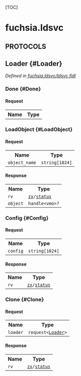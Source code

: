 [TOC]

# fuchsia.ldsvc


## **PROTOCOLS**

## Loader {#Loader}
*Defined in [fuchsia.ldsvc/ldsvc.fidl](https://fuchsia.googlesource.com/fuchsia/+/master/zircon/system/fidl/fuchsia-ldsvc/ldsvc.fidl#18)*


### Done {#Done}


#### Request
<table>
    <tr><th>Name</th><th>Type</th></tr>
    </table>



### LoadObject {#LoadObject}


#### Request
<table>
    <tr><th>Name</th><th>Type</th></tr>
    <tr>
            <td><code>object_name</code></td>
            <td>
                <code>string[1024]</code>
            </td>
        </tr></table>


#### Response
<table>
    <tr><th>Name</th><th>Type</th></tr>
    <tr>
            <td><code>rv</code></td>
            <td>
                <code><a class='link' href='../zx/'>zx</a>/<a class='link' href='../zx/#status'>status</a></code>
            </td>
        </tr><tr>
            <td><code>object</code></td>
            <td>
                <code>handle&lt;vmo&gt;?</code>
            </td>
        </tr></table>

### Config {#Config}


#### Request
<table>
    <tr><th>Name</th><th>Type</th></tr>
    <tr>
            <td><code>config</code></td>
            <td>
                <code>string[1024]</code>
            </td>
        </tr></table>


#### Response
<table>
    <tr><th>Name</th><th>Type</th></tr>
    <tr>
            <td><code>rv</code></td>
            <td>
                <code><a class='link' href='../zx/'>zx</a>/<a class='link' href='../zx/#status'>status</a></code>
            </td>
        </tr></table>

### Clone {#Clone}


#### Request
<table>
    <tr><th>Name</th><th>Type</th></tr>
    <tr>
            <td><code>loader</code></td>
            <td>
                <code>request&lt;<a class='link' href='#Loader'>Loader</a>&gt;</code>
            </td>
        </tr></table>


#### Response
<table>
    <tr><th>Name</th><th>Type</th></tr>
    <tr>
            <td><code>rv</code></td>
            <td>
                <code><a class='link' href='../zx/'>zx</a>/<a class='link' href='../zx/#status'>status</a></code>
            </td>
        </tr></table>


















